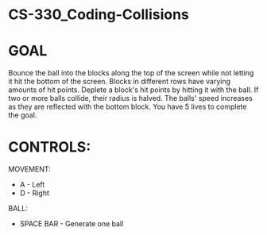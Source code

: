 # CS-330_Coding-Collisions
 
# GOAL
Bounce the ball into the blocks along the top of the screen while not letting it hit the bottom of the screen.
Blocks in different rows have varying amounts of hit points.
Deplete a block's hit points by hitting it with the ball.
If two or more balls collide, their radius is halved.
The balls' speed increases as they are reflected with the bottom block.
You have 5 lives to complete the goal.

# CONTROLS: 
MOVEMENT:
 - A - Left
 - D - Right

BALL: 
- SPACE BAR - Generate one ball
